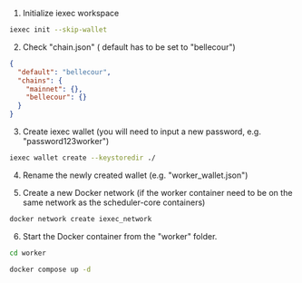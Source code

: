 1. Initialize iexec workspace
```bash
iexec init --skip-wallet
```

2. Check "chain.json" ( default has to be set to "bellecour")
```json
{
  "default": "bellecour",
  "chains": {
    "mainnet": {},
    "bellecour": {}
  }
}
```

3. Create iexec wallet (you will need to input a new password, e.g. "password123worker")
```bash
iexec wallet create --keystoredir ./
```

4. Rename the newly created wallet (e.g. "worker_wallet.json")

5. Create a new Docker network (if the worker container need to be on the same network as the scheduler-core containers)
```bash
docker network create iexec_network
```

6. Start the Docker container from the "worker" folder.
```bash
cd worker
```

```bash
docker compose up -d
```
